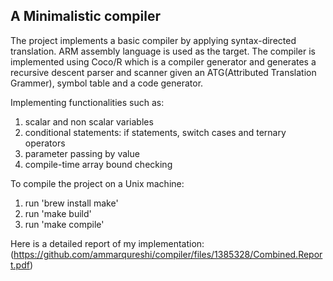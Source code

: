 ## A Minimalistic compiler ##


The project implements a basic compiler by applying syntax-directed translation. ARM assembly language is used as the target. The compiler is implemented using Coco/R which is a compiler generator and generates a recursive descent parser and scanner given an ATG(Attributed Translation Grammer), symbol table and a code generator.


Implementing functionalities such as:

1. scalar and non scalar variables
2. conditional statements: if statements, switch cases and ternary operators
3. parameter passing by value
4. compile-time array bound checking


To compile the project on a Unix machine:
1. run 'brew install make'
2. run 'make build'
3. run 'make compile'


Here is a detailed report of my implementation:
(https://github.com/ammarqureshi/compiler/files/1385328/Combined.Report.pdf)
